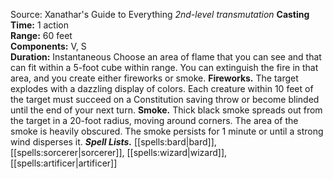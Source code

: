 Source: Xanathar's Guide to Everything
*2nd-level transmutation*
**Casting Time:** 1 action  
**Range:** 60 feet  
**Components:** V, S  
**Duration:** Instantaneous
Choose an area of flame that you can see and that can fit within a 5-foot cube within range. You can extinguish the fire in that area, and you create either fireworks or smoke.
**Fireworks.** The target explodes with a dazzling display of colors. Each creature within 10 feet of the target must succeed on a Constitution saving throw or become blinded until the end of your next turn.
**Smoke.** Thick black smoke spreads out from the target in a 20-foot radius, moving around corners. The area of the smoke is heavily obscured. The smoke persists for 1 minute or until a strong wind disperses it.
***Spell Lists.*** [[spells:bard|bard]], [[spells:sorcerer|sorcerer]], [[spells:wizard|wizard]], [[spells:artificer|artificer]]